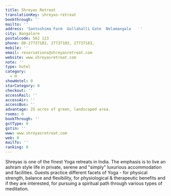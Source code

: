 ```yaml
---
title: Shreyas Retreat
translationKey: shreyas-retreat
bookthrough: ''
mailto: ''
address: 'Santoshima Farm  Gollahalli Gate  Nelamangala    '
city: Bangalore
postalcode: 562 123
phone: 80-27737102, 27737103, 27737183,
mobile: ''
email: reservations@shreyasretreat.com
website: www.shreyasretreat.com
note: ''
type: hotel
category:
  - H
showHotel: 0
starCategory: 0
checkout: ''
accessRail: ''
accessAir: ''
accessBus: ''
advantage: 25 acres of green, landscaped area.
rooms: 0
bookThrough: ''
gstType: 0
gstin: ''
www: www.shreyasretreat.com
web: 0
mailTo: ''
ranking: 0
---
```







Shreyas is one of the finest Yoga retreats in India. The emphasis is to live an ashram style life in private, serene and "simply" luxurious accommodation and facilities.      Guests practice different facets of Yoga - for physical strength, balance and flexibility, for physiological & therapeutic benefits and if they are interested, for pursuing a spiritual path through various types of meditation.
